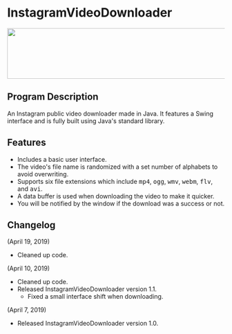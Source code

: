 # InstagramVideoDownloader
<p align="center">
  <img width="550" height="117" src="https://i.imgur.com/N4zKWXL.jpg">
</p>



## Program Description

An Instagram public video downloader made in Java. It features a Swing interface and is fully built using Java's standard library.

## Features

- Includes a basic user interface.
- The video's file name is randomized with a set number of alphabets to avoid overwriting.
- Supports six file extensions which include <tt>mp4</tt>, <tt>ogg</tt>, <tt>wmv</tt>, <tt>webm</tt>, <tt>flv</tt>, and <tt>avi</tt>.
- A data buffer is used when downloading the video to make it quicker.
- You will be notified by the window if the download was a success or not.

## Changelog

(April 19, 2019)
- Cleaned up code.

(April 10, 2019)
- Cleaned up code.
- Released InstagramVideoDownloader version 1.1.
  - Fixed a small interface shift when downloading.

(April 7, 2019)
- Released InstagramVideoDownloader version 1.0.
